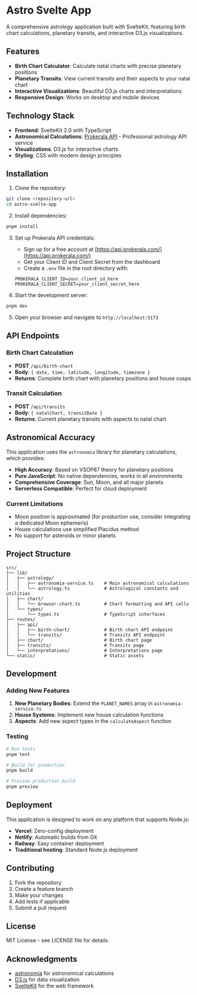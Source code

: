 # Astro Svelte App

A comprehensive astrology application built with SvelteKit, featuring birth chart calculations, planetary transits, and interactive D3.js visualizations.

## Features

- **Birth Chart Calculator**: Calculate natal charts with precise planetary positions
- **Planetary Transits**: View current transits and their aspects to your natal chart
- **Interactive Visualizations**: Beautiful D3.js charts and interpretations
- **Responsive Design**: Works on desktop and mobile devices

## Technology Stack

- **Frontend**: SvelteKit 2.0 with TypeScript
- **Astronomical Calculations**: [Prokerala API](https://api.prokerala.com/) - Professional astrology API service
- **Visualizations**: D3.js for interactive charts
- **Styling**: CSS with modern design principles

## Installation

1. Clone the repository:
```bash
git clone <repository-url>
cd astro-svelte-app
```

2. Install dependencies:
```bash
pnpm install
```

3. Set up Prokerala API credentials:
   - Sign up for a free account at [https://api.prokerala.com/](https://api.prokerala.com/)
   - Get your Client ID and Client Secret from the dashboard
   - Create a `.env` file in the root directory with:
   ```
   PROKERALA_CLIENT_ID=your_client_id_here
   PROKERALA_CLIENT_SECRET=your_client_secret_here
   ```

4. Start the development server:
```bash
pnpm dev
```

5. Open your browser and navigate to `http://localhost:5173`

## API Endpoints

### Birth Chart Calculation
- **POST** `/api/birth-chart`
- **Body**: `{ date, time, latitude, longitude, timezone }`
- **Returns**: Complete birth chart with planetary positions and house cusps

### Transit Calculation
- **POST** `/api/transits`
- **Body**: `{ natalChart, transitDate }`
- **Returns**: Current planetary transits with aspects to natal chart

## Astronomical Accuracy

This application uses the `astronomia` library for planetary calculations, which provides:

- **High Accuracy**: Based on VSOP87 theory for planetary positions
- **Pure JavaScript**: No native dependencies, works in all environments
- **Comprehensive Coverage**: Sun, Moon, and all major planets
- **Serverless Compatible**: Perfect for cloud deployment

### Current Limitations

- Moon position is approximated (for production use, consider integrating a dedicated Moon ephemeris)
- House calculations use simplified Placidus method
- No support for asteroids or minor planets

## Project Structure

```
src/
├── lib/
│   ├── astrology/
│   │   ├── astronomia-service.ts    # Main astronomical calculations
│   │   └── astrology.ts             # Astrological constants and utilities
│   ├── chart/
│   │   └── browser-chart.ts         # Chart formatting and API calls
│   └── types/
│       └── types.ts                 # TypeScript interfaces
├── routes/
│   ├── api/
│   │   ├── birth-chart/             # Birth chart API endpoint
│   │   └── transits/                # Transits API endpoint
│   ├── chart/                       # Birth chart page
│   ├── transits/                    # Transits page
│   └── interpretations/             # Interpretations page
└── static/                          # Static assets
```

## Development

### Adding New Features

1. **New Planetary Bodies**: Extend the `PLANET_NAMES` array in `astronomia-service.ts`
2. **House Systems**: Implement new house calculation functions
3. **Aspects**: Add new aspect types in the `calculateAspect` function

### Testing

```bash
# Run tests
pnpm test

# Build for production
pnpm build

# Preview production build
pnpm preview
```

## Deployment

This application is designed to work on any platform that supports Node.js:

- **Vercel**: Zero-config deployment
- **Netlify**: Automatic builds from Git
- **Railway**: Easy container deployment
- **Traditional hosting**: Standard Node.js deployment

## Contributing

1. Fork the repository
2. Create a feature branch
3. Make your changes
4. Add tests if applicable
5. Submit a pull request

## License

MIT License - see LICENSE file for details.

## Acknowledgments

- [astronomia](https://github.com/commenthol/astronomia) for astronomical calculations
- [D3.js](https://d3js.org/) for data visualization
- [SvelteKit](https://kit.svelte.dev/) for the web framework
